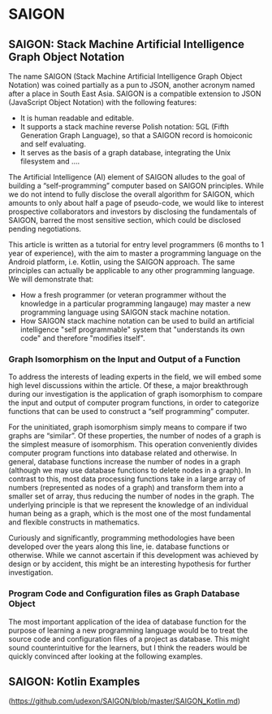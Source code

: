 # SAIGON
## SAIGON: Stack Machine Artificial Intelligence Graph Object Notation


The name SAIGON (Stack Machine Artificial Intelligence Graph Object Notation) was coined partially as a pun to JSON, another acronym named after a place in South East Asia. SAIGON is a compatible extension to JSON (JavaScript Object Notation) with the following features:

- It is human readable and editable.
- It supports a stack machine reverse Polish notation: 5GL (Fifth Generation Graph Language), so that a SAIGON record is homoiconic and self evaluating.
- It serves as the basis of a graph database, integrating the Unix filesystem and ….

The Artificial Intelligence (AI) element of SAIGON alludes to the goal of building a “self-programming” computer based on SAIGON principles. While we do not intend to fully disclose the overall algorithm for SAIGON, which amounts to only about half a page of pseudo-code, we would like to interest prospective collaborators and investors by disclosing the fundamentals of SAIGON, barred the most sensitive section, which could be disclosed pending negotiations.

This article is written as a tutorial for entry level programmers (6 months to 1 year of experience), with the aim to master a programming language on the Android platform, i.e. Kotlin, using the SAIGON approach. The same principles can actually be applicable to any other programming language. We will demonstrate that:

- How a fresh programmer (or veteran programmer without the knowledge in a particular programming langauge) may master a new programming language using SAIGON stack machine notation.
- How SAIGON stack machine notation can be used to build an artificial intelligence "self programmable" system that "understands its own code" and therefore "modifies itself".


### Graph Isomorphism on the Input and Output of a Function

To address the interests of leading experts in the field, we will embed some high level discussions within the article. Of these, a major breakthrough during our investigation is the application of graph isomorphism to compare the input and output of computer program functions, in order to categorize functions that can be used to construct a “self programming” computer.

For the uninitiated, graph isomorphism simply means to compare if two graphs are “similar”. Of these properties, the number of nodes of a graph is the simplest measure of isomorphism. This operation conveniently divides computer program functions into database related and otherwise. In general, database functions increase the number of nodes in a graph (although we may use database functions to delete nodes in a graph). In contrast to this, most data processing functions take in a large array of numbers (represented as nodes of a graph) and transform them into a smaller set of array, thus reducing the number of nodes in the graph. The underlying principle is that we represent the knowledge of an individual human being as a graph, which is the most one of the most fundamental and flexible constructs in mathematics.

Curiously and significantly, programming methodologies have been developed over the years along this line, ie. database functions or otherwise. While we cannot ascertain if this development was achieved by design or by accident, this might be an interesting hypothesis for further investigation.


### Program Code and Configuration files as Graph Database Object

The most important application of the idea of database function for the purpose of learning a new programming language would be to treat the source code and configuration files of a project as database. This might sound counterintuitive for the learners, but I think the readers would be quickly convinced after looking at the following examples.


## SAIGON: Kotlin Examples

(https://github.com/udexon/SAIGON/blob/master/SAIGON_Kotlin.md)
